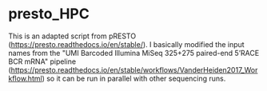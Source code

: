 # presto_HPC

This is an adapted script from pRESTO (https://presto.readthedocs.io/en/stable/). I basically modified the input names from the "UMI Barcoded Illumina MiSeq 325+275 paired-end 5’RACE BCR mRNA" pipeline  (https://presto.readthedocs.io/en/stable/workflows/VanderHeiden2017_Workflow.html) so it can be run in parallel with other sequencing runs.
